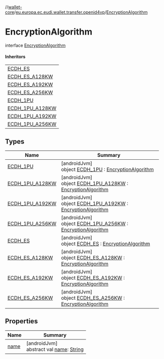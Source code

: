 //[wallet-core](../../../index.md)/[eu.europa.ec.eudi.wallet.transfer.openid4vp](../index.md)/[EncryptionAlgorithm](index.md)

# EncryptionAlgorithm

interface [EncryptionAlgorithm](index.md)

#### Inheritors

| |
|---|
| [ECDH_ES](-e-c-d-h_-e-s/index.md) |
| [ECDH_ES_A128KW](-e-c-d-h_-e-s_-a128-k-w/index.md) |
| [ECDH_ES_A192KW](-e-c-d-h_-e-s_-a192-k-w/index.md) |
| [ECDH_ES_A256KW](-e-c-d-h_-e-s_-a256-k-w/index.md) |
| [ECDH_1PU](-e-c-d-h_1-p-u/index.md) |
| [ECDH_1PU_A128KW](-e-c-d-h_1-p-u_-a128-k-w/index.md) |
| [ECDH_1PU_A192KW](-e-c-d-h_1-p-u_-a192-k-w/index.md) |
| [ECDH_1PU_A256KW](-e-c-d-h_1-p-u_-a256-k-w/index.md) |

## Types

| Name | Summary |
|---|---|
| [ECDH_1PU](-e-c-d-h_1-p-u/index.md) | [androidJvm]<br>object [ECDH_1PU](-e-c-d-h_1-p-u/index.md) : [EncryptionAlgorithm](index.md) |
| [ECDH_1PU_A128KW](-e-c-d-h_1-p-u_-a128-k-w/index.md) | [androidJvm]<br>object [ECDH_1PU_A128KW](-e-c-d-h_1-p-u_-a128-k-w/index.md) : [EncryptionAlgorithm](index.md) |
| [ECDH_1PU_A192KW](-e-c-d-h_1-p-u_-a192-k-w/index.md) | [androidJvm]<br>object [ECDH_1PU_A192KW](-e-c-d-h_1-p-u_-a192-k-w/index.md) : [EncryptionAlgorithm](index.md) |
| [ECDH_1PU_A256KW](-e-c-d-h_1-p-u_-a256-k-w/index.md) | [androidJvm]<br>object [ECDH_1PU_A256KW](-e-c-d-h_1-p-u_-a256-k-w/index.md) : [EncryptionAlgorithm](index.md) |
| [ECDH_ES](-e-c-d-h_-e-s/index.md) | [androidJvm]<br>object [ECDH_ES](-e-c-d-h_-e-s/index.md) : [EncryptionAlgorithm](index.md) |
| [ECDH_ES_A128KW](-e-c-d-h_-e-s_-a128-k-w/index.md) | [androidJvm]<br>object [ECDH_ES_A128KW](-e-c-d-h_-e-s_-a128-k-w/index.md) : [EncryptionAlgorithm](index.md) |
| [ECDH_ES_A192KW](-e-c-d-h_-e-s_-a192-k-w/index.md) | [androidJvm]<br>object [ECDH_ES_A192KW](-e-c-d-h_-e-s_-a192-k-w/index.md) : [EncryptionAlgorithm](index.md) |
| [ECDH_ES_A256KW](-e-c-d-h_-e-s_-a256-k-w/index.md) | [androidJvm]<br>object [ECDH_ES_A256KW](-e-c-d-h_-e-s_-a256-k-w/index.md) : [EncryptionAlgorithm](index.md) |

## Properties

| Name | Summary |
|---|---|
| [name](name.md) | [androidJvm]<br>abstract val [name](name.md): [String](https://kotlinlang.org/api/latest/jvm/stdlib/kotlin/-string/index.html) |
